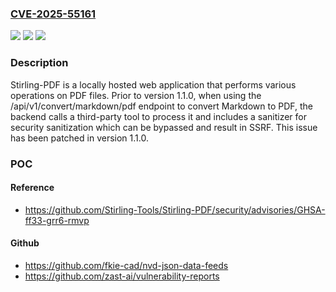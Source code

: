 ### [CVE-2025-55161](https://cve.mitre.org/cgi-bin/cvename.cgi?name=CVE-2025-55161)
![](https://img.shields.io/static/v1?label=Product&message=Stirling-PDF&color=blue)
![](https://img.shields.io/static/v1?label=Version&message=%3C%201.1.0%20&color=brightgreen)
![](https://img.shields.io/static/v1?label=Vulnerability&message=CWE-918%3A%20Server-Side%20Request%20Forgery%20(SSRF)&color=brightgreen)

### Description

Stirling-PDF is a locally hosted web application that performs various operations on PDF files. Prior to version 1.1.0, when using the /api/v1/convert/markdown/pdf endpoint to convert Markdown to PDF, the backend calls a third-party tool to process it and includes a sanitizer for security sanitization which can be bypassed and result in SSRF. This issue has been patched in version 1.1.0.

### POC

#### Reference
- https://github.com/Stirling-Tools/Stirling-PDF/security/advisories/GHSA-ff33-grr6-rmvp

#### Github
- https://github.com/fkie-cad/nvd-json-data-feeds
- https://github.com/zast-ai/vulnerability-reports

